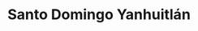 ---
title: Santo Domingo Yanhuitlán
url: /santo-domingo-yanhuitlan/
latitude: 17.527
longitude: -97.345
---